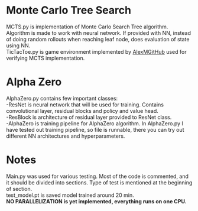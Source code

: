 # Monte Carlo Tree Search  
MCTS.py is implementation of Monte Carlo Search Tree algorithm. Algorithm is made to work
with neural network. If provided with NN, instead of doing random rollouts when reaching leaf
node, does evaluation of state using NN.  
TicTacToe.py is game environment implemented by [AlexMGitHub](https://github.com/AlexMGitHub/Checkers-MCTS)
used for verifying MCTS implementation.  
# Alpha Zero
AlphaZero.py contains few important classes:  
-ResNet is neural network that will be used for training. Contains convolutional layer, residual blocks and policy and value head.  
-ResBlock is architecture of residual layer provided to ResNet class.  
-AlphaZero is training pipeline for AlphaZero algorithm. In AlphaZero.py I have tested out 
training pipeline, so file is runnable, there you can try out different NN architectures and
hyperparameters.


# Notes
Main.py was used for various testing. Most of the code is commented, and it should be divided into sections. Type of test is mentioned at the beginning of section.  
test_model.pt is saved model trained around 20 min.  
**NO PARALLELIZATION is yet implemented, everything runs on one CPU.**
